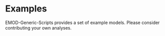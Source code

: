 # Examples

EMOD-Generic-Scripts provides a set of example models. Please consider contributing your own analyses.
